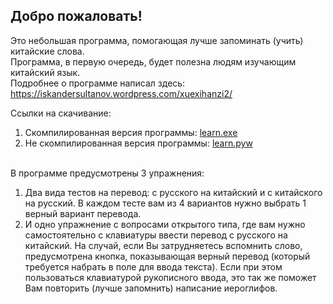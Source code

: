 <h2>Добро пожаловать!</h2>
<p>Это небольшая программа, помогающая лучше запоминать (учить) китайские слова. 
<br />Программа, в первую очередь, будет полезна людям изучающим китайский язык.
<br />Подробнее о программе написал здесь: <a href="https://iskandersultanov.wordpress.com/xuexihanzi2/" target="_blank">https://iskandersultanov.wordpress.com/xuexihanzi2/</a></p>

<p>Ссылки на скачивание:
<ol>
<li>Скомпилированная версия программы: <a href="https://github.com/BigIskander/xuexihanzi/raw/main/learn.exe" target="_blank" download>learn.exe</a></li>
<li>Не скомпилированная версия программы: <a href="https://github.com/BigIskander/xuexihanzi/raw/main/learn.pyw" target="_blank" download>learn.pyw</a></li>
</ol>
</p>
<p>
<br />В программе предусмотрены 3 упражнения:</p>
<ol>
<li>Два вида тестов на перевод: с русского на китайский и с китайского на русский. В каждом тесте вам из 4 вариантов нужно выбрать 1 верный вариант перевода.</li>
<li>И одно упражнение с вопросами открытого типа, где вам нужно самостоятельно с клавиатуры ввести перевод с русского на китайский. На случай, если Вы затрудняетесь вспомнить слово, предусмотрена кнопка, показывающая верный перевод (который требуется набрать в поле для ввода текста). Если при этом пользоваться клавиатурой рукописного ввода, это так же поможет Вам повторить (лучше запомнить) написание иероглифов.</li>
</ol>
